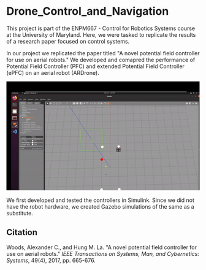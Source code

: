 # Drone_Control_and_Navigation

This project is part of the ENPM667 - Control for Robotics Systems course at the University of Maryland. Here, we were tasked to replicate the results of a research paper focused on control systems.

In our project we replicated the paper titled "A novel potential field controller for use on aerial robots." We developed and comapred the performance of Potential Field Controller (PFC) and extended Potential Field Controller (ePFC) on an aerial robot (ARDrone).


![GIF Example](https://github.com/piyush-g0enka/Drone_Control_and_Navigation/blob/main/simulation_videos/epfc.gif)

We first developed and tested the controllers in Simulink. Since we did not have the robot hardware, we created Gazebo simulations of the same as a substitute.

## Citation

Woods, Alexander C., and Hung M. La. "A novel potential field controller for use on aerial robots." *IEEE Transactions on Systems, Man, and Cybernetics: Systems*, 49(4), 2017, pp. 665-676.
